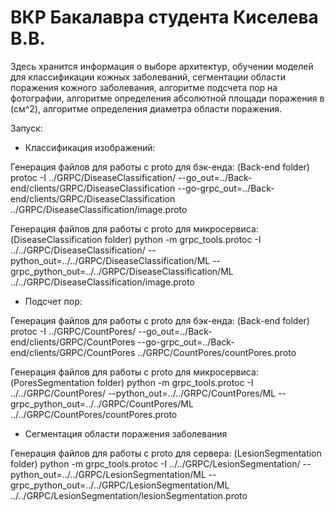 # ВКР Бакалавра студента Киселева В.В.
Здесь хранится информация о выборе архитектур, обучении моделей для классификации кожных заболеваний, сегментации области поражения кожного заболевания, алгоритме подсчета пор на фотографии, алгоритме определения абсолютной площади поражения в (см^2), алгоритме определения диаметра области поражения.

Запуск:

* Классификация изображений:

Генерация файлов для работы с proto для бэк-енда:
(Back-end folder)
protoc -I ../GRPC/DiseaseClassification/ --go_out=../Back-end/clients/GRPC/DiseaseClassification --go-grpc_out=../Back-end/clients/GRPC/DiseaseClassification ../GRPC/DiseaseClassification/image.proto

Генерация файлов для работы с proto для микросервиса:
(DiseaseClassification folder)
python -m grpc_tools.protoc -I ../../GRPC/DiseaseClassification/ --python_out=../../GRPC/DiseaseClassification/ML --grpc_python_out=../../GRPC/DiseaseClassification/ML ../../GRPC/DiseaseClassification/image.proto

* Подсчет пор:

Генерация файлов для работы с proto для бэк-енда:
(Back-end folder)
protoc -I ../GRPC/CountPores/ --go_out=../Back-end/clients/GRPC/CountPores --go-grpc_out=../Back-end/clients/GRPC/CountPores ../GRPC/CountPores/countPores.proto

Генерация файлов для работы с proto для микросервиса:
(PoresSegmentation folder)
python -m grpc_tools.protoc -I ../../GRPC/CountPores/ --python_out=../../GRPC/CountPores/ML --grpc_python_out=../../GRPC/CountPores/ML ../../GRPC/CountPores/countPores.proto

* Сегментация области поражения заболевания

Генерация файлов для работы с proto для сервера:
(LesionSegmentation folder)
python -m grpc_tools.protoc -I ../../GRPC/LesionSegmentation/ --python_out=../../GRPC/LesionSegmentation/ML --grpc_python_out=../../GRPC/LesionSegmentation/ML ../../GRPC/LesionSegmentation/lesionSegmentation.proto
